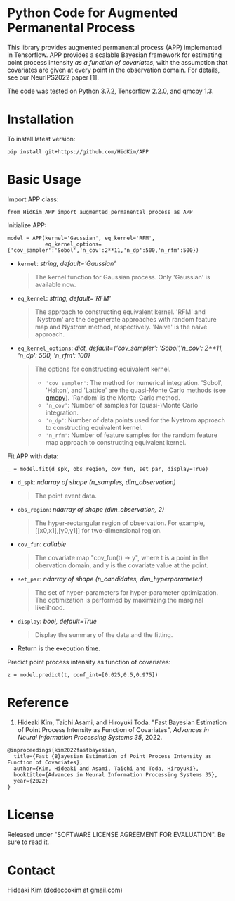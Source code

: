 # Python Code for Augmented Permanental Process 
This library provides augmented permanental process (APP) implemented in Tensorflow. APP provides a scalable Bayesian framework for estimating point process intensity *as a function of covariates*, with the assumption that covariates are given at every point in the observation domain. For details, see our NeurIPS2022 paper [1].

The code was tested on Python 3.7.2, Tensorflow 2.2.0, and qmcpy 1.3.

# Installation
To install latest version:
```
pip install git+https://github.com/HidKim/APP
```

# Basic Usage
Import APP class:
```
from HidKim_APP import augmented_permanental_process as APP
```
Initialize APP:
```
model = APP(kernel='Gaussian', eq_kernel='RFM',  
            eq_kernel_options={'cov_sampler':'Sobol','n_cov':2**11,'n_dp':500,'n_rfm':500})
```
- `kernel`: *string, default='Gaussian'* <br> 
  >The kernel function for Gaussian process. Only 'Gaussian' is available now.
- `eq_kernel`:  *string, default='RFM'* <br>
  >The approach to constructing equivalent kernel. 'RFM' and 'Nystrom' are the degenerate approaches with random feature map and Nystrom method, respectively. 'Naive' is the naive approach.  
- `eq_kernel_options`:  *dict, default={'cov_sampler': 'Sobol','n_cov': 2**11, 'n_dp': 500, 'n_rfm': 100}* <br>
  >The options for constructing equivalent kernel.
  >* `'cov_sampler'`: The method for numerical integration. 'Sobol', 'Halton', and 'Lattice' are the quasi-Monte Carlo methods (see [qmcpy](https://pypi.org/project/qmcpy/)). 'Random' is the Monte-Carlo method.
  >* `'n_cov'`: Number of samples for (quasi-)Monte Carlo integration.
  >* `'n_dp'`: Number of data points used for the Nystrom approach to constructing equivalent kernel.
  >* `'n_rfm'`: Number of feature samples for the random feature map approach to constructing equivalent kernel.
  
Fit APP with data:
```
_ = model.fit(d_spk, obs_region, cov_fun, set_par, display=True)
```
- `d_spk`: *ndarray of shape (n_samples, dim_observation)* <br> 
  >The point event data.
- `obs_region`:  *ndarray of shape (dim_observation, 2)*  <br>
  > The hyper-rectangular region of observation. For example, [[x0,x1],[y0,y1]] for two-dimensional region.  
- `cov_fun`: *callable* <br> 
  >The covariate map "cov_fun(t) -> y", where t is a point in the obervation domain, and y is the covariate value at the point.  
- `set_par`:  *ndarray of shape (n_candidates, dim_hyperparameter)*  <br>
  >The set of hyper-parameters for hyper-parameter optimization. The optimization is performed by maximizing the marginal likelihood.
- `display`:  *bool, default=True*  <br>
  >Display the summary of the data and the fitting. 
- Return is the execution time.

Predict point process intensity as function of covariates:
```
z = model.predict(t, conf_int=[0.025,0.5,0.975])
```

# Reference
1. Hideaki Kim, Taichi Asami, and Hiroyuki Toda. "Fast Bayesian Estimation of Point Process Intensity as Function of Covariates", *Advances in Neural Information Processing Systems 35*, 2022.
```
@inproceedings{kim2022fastbayesian,
  title={Fast {B}ayesian Estimation of Point Process Intensity as Function of Covariates},
  author={Kim, Hideaki and Asami, Taichi and Toda, Hiroyuki},
  booktitle={Advances in Neural Information Processing Systems 35},
  year={2022}
}
``` 

# License
Released under "SOFTWARE LICENSE AGREEMENT FOR EVALUATION". Be sure to read it.

# Contact
Hideaki Kim (dedeccokim at gmail.com)